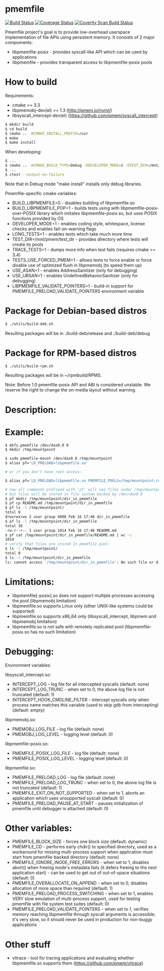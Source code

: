 # pmemfile

[![Build Status](https://travis-ci.org/pmem/pmemfile.svg)](https://travis-ci.org/pmem/pmemfile)
[![Coverage Status](https://codecov.io/github/pmem/pmemfile/coverage.svg)](https://codecov.io/gh/pmem/pmemfile)
[![Coverity Scan Build Status](https://scan.coverity.com/projects/12874/badge.svg)](https://scan.coverity.com/projects/pmemfile)

Pmemfile project's goal is to provide low-overhead userspace implementation of
file APIs using persistent memory.
It consists of 2 major compoments:
- libpmemfile-posix - provides syscall-like API which can be used by applications
- libpmemfile - provides transparent access to libpmemfile-posix pools

# How to build #

Requirements:
- cmake >= 3.3
- libpmemobj-dev(el) >= 1.3 (http://pmem.io/nvml/)
- libsyscall_intercept-dev(el) (https://github.com/pmem/syscall_intercept)

```sh
$ mkdir build
$ cd build
$ cmake .. -DCMAKE_INSTALL_PREFIX=/usr
$ make
$ make install
```

When developing:
```sh
$ ...
$ cmake .. -DCMAKE_BUILD_TYPE=Debug -DDEVELOPER_MODE=1 -DTEST_DIR=/mnt/pmem/pmemfile-tests
$ ...
$ ctest --output-on-failure
```

Note that in Debug mode "make install" installs only debug libraries.

Pmemfile-specific cmake variables:
* BUILD_LIBPMEMFILE=0 - disables building of libpmemfile.so
* BUILD_LIBPMEMFILE_POP=1 - builds tests using with libpmemfile-posix-over-POSIX library which imitates libpmemfile-posix.so, but uses POSIX functions provided by OS
* DEVELOPER_MODE=1 - enables coding style, whitespace, license checks and enables fail-on-warning flags
* LONG_TESTS=1 - enables tests which take much more time
* TEST_DIR=/mnt/pmem/test_dir - provides directory where tests will create its pools
* TRACE_TESTS=1 - dumps more info when test fails (requires cmake >= 3.4)
* TESTS_USE_FORCED_PMEM=1 - allows tests to force enable or force disable use of optimized flush in libpmemobj (to speed them up)
* USE_ASAN=1 - enables AddressSanitizer (only for debugging)
* USE_UBSAN=1 - enables UndefinedBehaviorSanitizer (only for debugging)
* LIBPMEMFILE_VALIDATE_POINTERS=1 - build-in support for PMEMFILE_PRELOAD_VALIDATE_POINTERS environment variable

# Package for Debian-based distros
```sh
$ ./utils/build-deb.sh
```
Resulting packages will be in ./build-deb/release and ./build-deb/debug

# Package for RPM-based distros
```sh
$ ./utils/build-rpm.sh
```
Resulting packages will be in ~/rpmbuild/RPMS.

Note: Before 1.0 pmemfile-posix API and ABI is considered unstable.
We reserve the right to change the on-media layout without warning.

# Description: #

# Example: #

```sh
$ mkfs.pmemfile /dev/dax0.0 0
$ mkdir /tmp/mountpoint

$ sudo pmemfile-mount /dev/dax0.0 /tmp/mountpoint
$ alias pf='LD_PRELOAD=libpmemfile.so'

# or if you don't have root access:

$ alias pf='LD_PRELOAD=libpmemfile.so PMEMFILE_POOLS=/tmp/mountpoint:/dev/dax0.0'

# now all commands prefixed with 'pf' will see files under /tmp/mountpoint,
# but files will be stored in file system backed by /dev/dax0.0
$ pf mkdir /tmp/mountpoint/dir_in_pmemfile
$ pf cp README.md /tmp/mountpoint/dir_in_pmemfile
$ pf ls -l /tmp/mountpoint/
total 0
drwxrwxrwx 2 user group 4008 Feb 16 17:46 dir_in_pmemfile
$ pf ls -l /tmp/mountpoint/dir_in_pmemfile
total 16
-rw-r--r-- 1 user group 1014 Feb 16 17:46 README.md
$ pf cat /tmp/mountpoint/dir_in_pmemfile/README.md | wc -c
1014
# verify that files are stored in pmemfile pool:
$ ls -l /tmp/mountpoint/
total 0
$ ls -l /tmp/mountpoint/dir_in_pmemfile
ls: cannot access '/tmp/mountpoint/dir_in_pmemfile': No such file or directory
```

# Limitations: #
* libpmemfile[-posix].so does not support multiple processes accessing the pool
  (libpmemobj limitation)
* libpmemfile.so supports Linux only (other UNIX-like systems could be supported)
* libpmemfile.so supports x86\_64 only (libsyscall_intercept, libpmem
  and libpmemobj limitation)
* libpmemfile.so is not safe with remotely replicated pool (libpmemfile-posix.so
  has no such limitation)

# Debugging: #
Environment variables:

libsyscall_intercept.so:
* INTERCEPT_LOG - log file for all intercepted syscalls (default: none)
* INTERCEPT_LOG_TRUNC - when set to 0, the above log file is not truncated
  (default: 1)
* INTERCEPT_HOOK_CMDLINE_FILTER - intercept syscalls only when process name
  matches this variable (used to skip gdb from intercepting) (default: empty)

libpmemobj.so:
* PMEMOBJ_LOG_FILE - log file (default: none)
* PMEMOBJ_LOG_LEVEL - logging level (default: 0)

libpmemfile-posix.so:
* PMEMFILE_POSIX_LOG_FILE - log file (default: none)
* PMEMFILE_POSIX_LOG_LEVEL - logging level (default: 0)

libpmemfile.so:
* PMEMFILE_PRELOAD_LOG - log file (default: none)
* PMEMFILE_PRELOAD_LOG_TRUNC - when set to 0, the above log file is not
  truncated (default: 1)
* PMEMFILE_EXIT_ON_NOT_SUPPORTED - when set to 1, aborts an application which
  uses unsupported syscall (default: 0)
* PMEMFILE_PRELOAD_PAUSE_AT_START - pauses initialization of pmemfile until
  debugger is attached (default: 0)

# Other variables: #
* PMEMFILE_BLOCK_SIZE - forces one block size (default: dynamic)
* PMEMFILE_CD - performs early chdir() to specified directory, used as
  a workaround for missing multi-process support when application must start
  from pmemfile-backed directory (default: none)
* PMEMFILE_IGNORE_INODE_FREE_ERRORS - when set to 1, disables abort() when
  freeing inode's metadata fails (it defers freeing to the next application
  start) - can be used to get out of out-of-space situations (default: 0)
* PMEMFILE_OVERALLOCATE_ON_APPEND - when set to 0, disables allocation of more
  space than required (default: 1)
* PMEMFILE_PRELOAD_PROCESS_SWITCHING - when set to 1, enables VERY slow
  emulation of multi-process support, used for testing pmemfile with file system
  test suites (default: 0)
* PMEMFILE_PRELOAD_VALIDATE_POINTERS - when set to 1, verifies memory reaching libpmemfile through syscall arguments is accessible; it's very slow, so it should never be used in production for non-buggy applications

# Other stuff #
* vltrace - tool for tracing applications and evaluating whether libpmemfile.so
  supports them (https://github.com/pmem/vltrace)
